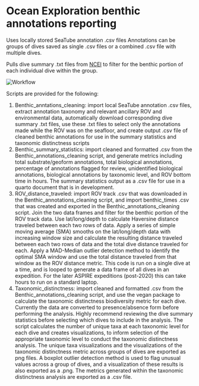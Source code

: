 # Ocean Exploration benthic annotations reporting

Uses locally stored SeaTube annotation .csv files Annotations can be groups of dives saved as single .csv files or a combined .csv file with multiple dives.

Pulls dive summary .txt files from [NCEI](https://www.ncei.noaa.gov/waf/okeanos-rov-cruises/) to filter for the benthic portion of each individual dive within the group.

![Workflow](Images/annotations_report_workflow.png)

Scripts are provided for the following: 
1. Benthic_anntations_cleaning: import local SeaTube annotation .csv files, extract annotation taxonomy and relevant ancillary ROV and environmental data, automatically download corresponding dive summary .txt files, use these .txt files to select only the annotations made while the ROV was on the seafloor, and create output .csv file of cleaned benthic annotations for use in the summary statistics and taxonomic distinctness scripts
2. Benthic_summary_statistics: import cleaned and formatted .csv from the Benthic_annotations_cleaning script, and generate metrics including total substrate/geoform annotations, total biological annotations, percentage of annotations flagged for review, unidentified biological annotations, biological annotations by taxonomic level, and ROV bottom time in hours. The summary statistics output as a .csv file for use in a quarto document that is in development.
3. ROV_distance_traveled: import ROV track .csv that was downloaded in the Benthic_annotations_cleaning script, and import benthic_times .csv that was created and exported in the Benthic_annotations_cleaning script. Join the two data frames and filter for the benthic portion of the ROV track data. Use lat/long/depth to calculate Haversine distance traveled between each two rows of data. Apply a series of simple moving average (SMA) smooths on the lat/long/depth data with increasing window size and calculate the resulting distance traveled between each two rows of data and the total dive distance traveled for each. Apply a MAD-Median outlier detection method to identify the optimal SMA window and use the total distance traveled from that window as the ROV distance metric. This code is run on a single dive at a time, and is looped to generate a data frame of all dives in an expedition. For the later ASPIRE expeditions (post-2020) this can take hours to run on a standard laptop.
4. Taxonomic_distinctness: import cleaned and formatted .csv from the Benthic_annotations_cleaning script, and use the vegan package to calculate the taxonomic distinctness biodiversity metric for each dive. Currently the data are converted to presence/absence form before performing the analysis. Highly recommend reviewing the dive summary statistics before selecting which dives to include in the analysis. The script calculates the number of unique taxa at each taxonomic level for each dive and creates visualizations, to inform selection of the appropriate taxonomic level to conduct the taxonomic distinctness analysis. The unique taxa visualizations and the visualizations of the taxonomic distinctness metric across groups of dives are exported as png files. A boxplot outlier detection method is used to flag unusual values across a group of dives, and a visualization of these results is also exported as a .png. The metrics generated within the taxonomic distinctness analysis are exported as a .csv file.
